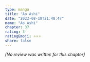 ```yaml
---
type: manga
title: "Ao Ashi"
date: "2023-08-10T21:48:47"
name: "Ao Ashi"
chapter: 37
rating: 3
ratingEmoji: ⭐️⭐️⭐️
share: false
---
```


_[No review was written for this chapter]_

